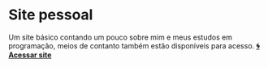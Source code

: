 # Site pessoal
 Um site básico contando um pouco sobre mim e meus estudos em programação, meios de contanto também estão disponíveis para acesso.
 **[:cyclone: Acessar site](https://will-shizu.github.io/site-pessoal/)**

